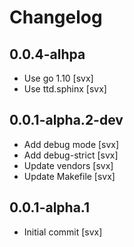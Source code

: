 # Changelog

## 0.0.4-alhpa

- Use go 1.10 [svx]
- Use ttd.sphinx [svx]

## 0.0.1-alpha.2-dev

- Add debug mode [svx]
- Add debug-strict [svx]
- Update vendors [svx]
- Update Makefile [svx]


## 0.0.1-alpha.1

- Initial commit [svx]

